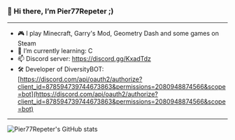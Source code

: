 ### 👋 Hi there, I’m Pier77Repeter ;)

---

- 🎮 I play Minecraft, Garry's Mod, Geometry Dash and some games on Steam
- 👀 I’m currently learning: C
- 📫 Discord server: https://discord.gg/KxadTdz
- 🛠️ Developer of DiversityBOT: [https://discord.com/api/oauth2/authorize?client_id=878594739744673863&permissions=2080948874566&scope=bot](https://discord.com/api/oauth2/authorize?client_id=878594739744673863&permissions=2080948874566&scope=bot)
<!---
Pier77Repeter/Pier77Repeter is a ✨ special ✨ repository because its `README.md` (this file) appears on your GitHub profile.
You can click the Preview link to take a look at your changes.
--->

---

![Pier77Repeter's GitHub stats](https://github-readme-stats.vercel.app/api?username=Pier77Repeter&show_icons=true&theme=radical)
